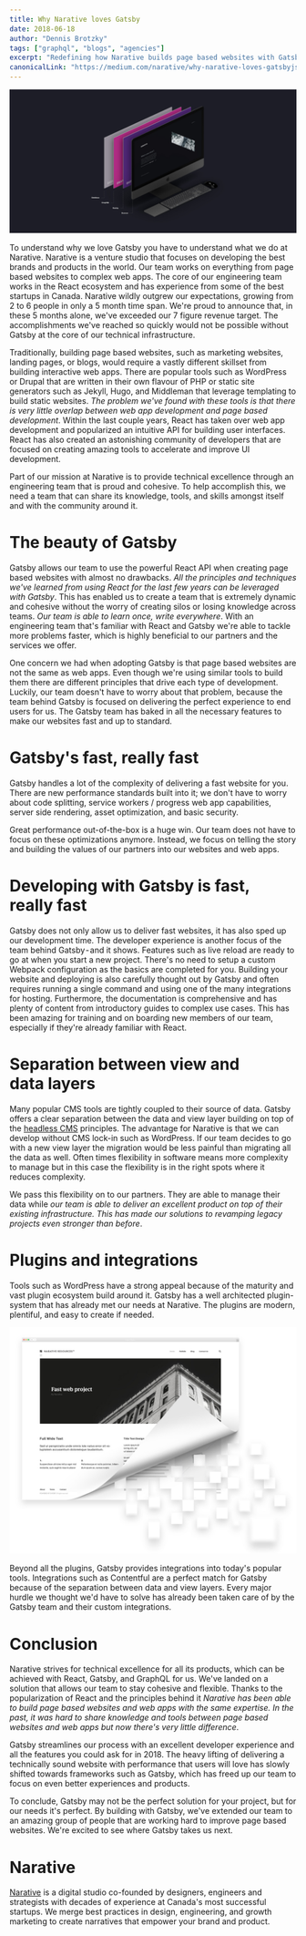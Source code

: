 ```yaml
---
title: Why Narative loves Gatsby
date: 2018-06-18
author: "Dennis Brotzky"
tags: ["graphql", "blogs", "agencies"]
excerpt: "Redefining how Narative builds page based websites with Gatsby"
canonicalLink: "https://medium.com/narative/why-narative-loves-gatsbyjs-825b6b3bc9a4"
---
```


![Why Narative loves Gatsby hero](narative-gatsby-hero.jpg)

To understand why we love Gatsby you have to understand what we do at Narative. Narative is a venture studio that focuses on developing the best brands and products in the world. Our team works on everything from page based websites to complex web apps. The core of our engineering team works in the React ecosystem and has experience from some of the best startups in Canada. Narative wildly outgrew our expectations, growing from 2 to 6 people in only a 5 month time span. We're proud to announce that, in these 5 months alone, we've exceeded our 7 figure revenue target. The accomplishments we've reached so quickly would not be possible without Gatsby at the core of our technical infrastructure.

Traditionally, building page based websites, such as marketing websites, landing pages, or blogs, would require a vastly different skillset from building interactive web apps. There are popular tools such as WordPress or Drupal that are written in their own flavour of PHP or static site generators such as Jekyll, Hugo, and Middleman that leverage templating to build static websites. _The problem we've found with these tools is that there is very little overlap between web app development and page based development_. Within the last couple years, React has taken over web app development and popularized an intuitive API for building user interfaces. React has also created an astonishing community of developers that are focused on creating amazing tools to accelerate and improve UI development.

Part of our mission at Narative is to provide technical excellence through an engineering team that is proud and cohesive. To help accomplish this, we need a team that can share its knowledge, tools, and skills amongst itself and with the community around it.

# The beauty of Gatsby

Gatsby allows our team to use the powerful React API when creating page based websites with almost no drawbacks. _All the principles and techniques we've learned from using React for the last few years can be leveraged with Gatsby_. This has enabled us to create a team that is extremely dynamic and cohesive without the worry of creating silos or losing knowledge across teams. _Our team is able to learn once, write everywhere_. With an engineering team that's familiar with React and Gatsby we're able to tackle more problems faster, which is highly beneficial to our partners and the services we offer.

One concern we had when adopting Gatsby is that page based websites are not the same as web apps. Even though we're using similar tools to build them there are different principles that drive each type of development. Luckily, our team doesn't have to worry about that problem, because the team behind Gatsby is focused on delivering the perfect experience to end users for us. The Gatsby team has baked in all the necessary features to make our websites fast and up to standard.

# Gatsby's fast, really fast

Gatsby handles a lot of the complexity of delivering a fast website for you. There are new performance standards built into it; we don't have to worry about code splitting, service workers / progress web app capabilities, server side rendering, asset optimization, and basic security.

Great performance out-of-the-box is a huge win. Our team does not have to focus on these optimizations anymore. Instead, we focus on telling the story and building the values of our partners into our websites and web apps.

# Developing with Gatsby is fast, really fast

Gatsby does not only allow us to deliver fast websites, it has also sped up our development time. The developer experience is another focus of the team behind Gatsby - and it shows. Features such as live reload are ready to go at when you start a new project. There's no need to setup a custom Webpack configuration as the basics are completed for you. Building your website and deploying is also carefully thought out by Gatsby and often requires running a single command and using one of the many integrations for hosting. Furthermore, the documentation is comprehensive and has plenty of content from introductory guides to complex use cases. This has been amazing for training and on boarding new members of our team, especially if they're already familiar with React.

# Separation between view and data layers

Many popular CMS tools are tightly coupled to their source of data. Gatsby offers a clear separation between the data and view layer building on top of the [headless CMS](/docs/headless-cms/) principles. The advantage for Narative is that we can develop without CMS lock-in such as WordPress. If our team decides to go with a new view layer the migration would be less painful than migrating all the data as well. Often times flexibility in software means more complexity to manage but in this case the flexibility is in the right spots where it reduces complexity.

We pass this flexibility on to our partners. They are able to manage their data while _our team is able to deliver an excellent product on top of their existing infrastructure. This has made our solutions to revamping legacy projects even stronger than before_.

# Plugins and integrations

Tools such as WordPress have a strong appeal because of the maturity and vast plugin ecosystem build around it. Gatsby has a well architected plugin-system that has already met our needs at Narative. The plugins are modern, plentiful, and easy to create if needed.

![Plugins making up a website](narative-gatsby-plugins.jpg)

Beyond all the plugins, Gatsby provides integrations into today's popular tools. Integrations such as Contentful are a perfect match for Gatsby because of the separation between data and view layers. Every major hurdle we thought we'd have to solve has already been taken care of by the Gatsby team and their custom integrations.

# Conclusion

Narative strives for technical excellence for all its products, which can be achieved with React, Gatsby, and GraphQL for us. We've landed on a solution that allows our team to stay cohesive and flexible. Thanks to the popularization of React and the principles behind it _Narative has been able to build page based websites and web apps with the same expertise. In the past, it was hard to share knowledge and tools between page based websites and web apps but now there's very little difference_.

Gatsby streamlines our process with an excellent developer experience and all the features you could ask for in 2018. The heavy lifting of delivering a technically sound website with performance that users will love has slowly shifted towards frameworks such as Gatsby, which has freed up our team to focus on even better experiences and products.

To conclude, Gatsby may not be the perfect solution for your project, but for our needs it's perfect. By building with Gatsby, we've extended our team to an amazing group of people that are working hard to improve page based websites. We're excited to see where Gatsby takes us next.

# Narative

[Narative](https://narative.co) is a digital studio co-founded by designers, engineers and strategists with decades of experience at Canada's most successful startups. We merge best practices in design, engineering, and growth marketing to create narratives that empower your brand and product.
